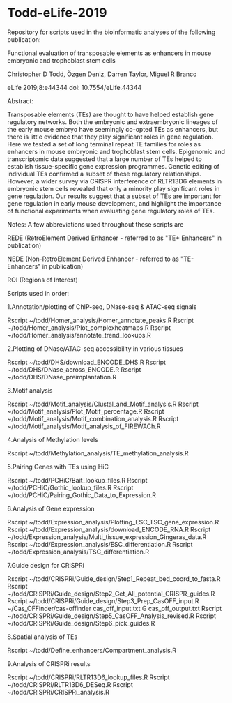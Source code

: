 # Todd-eLife-2019

Repository for scripts used in the bioinformatic analyses of the following publication:

Functional evaluation of transposable elements as enhancers in mouse embryonic and trophoblast stem cells

Christopher D Todd, Özgen Deniz, Darren Taylor, Miguel R Branco

eLife 2019;8:e44344     doi: 10.7554/eLife.44344



Abstract:

Transposable elements (TEs) are thought to have helped establish gene regulatory networks. 
Both the embryonic and extraembryonic lineages of the early mouse embryo have seemingly co-opted 
TEs as enhancers, but there is little evidence that they play significant roles in gene regulation. 
Here we tested a set of long terminal repeat TE families for roles as enhancers in mouse embryonic 
and trophoblast stem cells. Epigenomic and transcriptomic data suggested that a large number of TEs 
helped to establish tissue-specific gene expression programmes. Genetic editing of individual TEs 
confirmed a subset of these regulatory relationships. However, a wider survey via CRISPR interference 
of RLTR13D6 elements in embryonic stem cells revealed that only a minority play significant roles 
in gene regulation. Our results suggest that a subset of TEs are important for gene regulation in 
early mouse development, and highlight the importance of functional experiments when evaluating 
gene regulatory roles of TEs.





Notes:
A few abbreviations used throughout these scripts are

REDE (RetroElement Derived Enhancer - referred to as "TE+ Enhancers" in publication)

NEDE (Non-RetroElement Derived Enhancer - referred to as "TE- Enhancers" in publication)

ROI (Regions of Interest)






Scripts used in order:

1.Annotation/plotting of ChIP-seq, DNase-seq & ATAC-seq signals

Rscript ~/todd/Homer_analysis/Homer_annotate_peaks.R 
Rscript ~/todd/Homer_analysis/Plot_complexheatmaps.R 
Rscript ~/todd/Homer_analysis/annotate_trend_lookups.R 


2.Plotting of DNase/ATAC-seq accessibility in various tissues

Rscript ~/todd/DHS/download_ENCODE_DHS.R
Rscript ~/todd/DHS/DNase_across_ENCODE.R
Rscript ~/todd/DHS/DNase_preimplantation.R


3.Motif analysis

Rscript ~/todd/Motif_analysis/Clustal_and_Motif_analysis.R
Rscript ~/todd/Motif_analysis/Plot_Motif_percentage.R
Rscript ~/todd/Motif_analysis/Motif_combination_analysis.R
Rscript ~/todd/Motif_analysis/Motif_analysis_of_FIREWACh.R

4.Analysis of Methylation levels

Rscript ~/todd/Methylation_analysis/TE_methylation_analysis.R

5.Pairing Genes with TEs using HiC

Rscript ~/todd/PCHiC/Bait_lookup_files.R
Rscript ~/todd/PCHiC/Gothic_lookup_files.R
Rscript ~/todd/PCHiC/Pairing_Gothic_Data_to_Expression.R

6.Analysis of Gene expression

Rscript ~/todd/Expression_analysis/Plotting_ESC_TSC_gene_expression.R
Rscript ~/todd/Expression_analysis/download_ENCODE_RNA.R
Rscript ~/todd/Expression_analysis/Multi_tissue_expression_Gingeras_data.R
Rscript ~/todd/Expression_analysis/ESC_differentiation.R
Rscript ~/todd/Expression_analysis/TSC_differentiation.R

7.Guide design for CRISPRi

Rscript ~/todd/CRISPRi/Guide_design/Step1_Repeat_bed_coord_to_fasta.R
Rscript ~/todd/CRISPRi/Guide_design/Step2_Get_All_potential_CRISPR_guides.R
Rscript ~/todd/CRISPRi/Guide_design/Step3_Prep_CasOFF_input.R
~/Cas_OFFinder/cas-offinder	   cas_off_input.txt     G      cas_off_output.txt
Rscript ~/todd/CRISPRi/Guide_design/Step5_CasOFF_Analysis_revised.R
Rscript ~/todd/CRISPRi/Guide_design/Step6_pick_guides.R

8.Spatial analysis of TEs

Rscript ~/todd/Define_enhancers/Compartment_analysis.R

9.Analysis of CRISPRi results

Rscript ~/todd/CRISPRi/RLTR13D6_lookup_files.R
Rscript ~/todd/CRISPRi/RLTR13D6_DESeq.R
Rscript ~/todd/CRISPRi/CRISPRi_analysis.R
